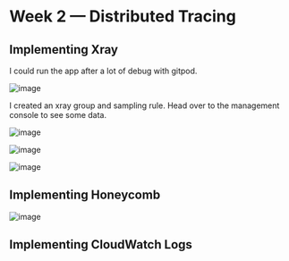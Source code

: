 # Week 2 — Distributed Tracing


## Implementing Xray

I could run the app after a lot of debug with gitpod. 

![image](https://user-images.githubusercontent.com/96833570/221530709-301e7f0e-337b-4018-8b6e-48630063bb09.png)

I created an xray group and sampling rule. Head over to the management console to see some data.

![image](https://user-images.githubusercontent.com/96833570/221534752-29519423-5099-4630-a8c4-1cf57023bd52.png)


![image](https://user-images.githubusercontent.com/96833570/221542418-68535f33-9a64-471f-94a0-96b09054aa9b.png)

![image](https://user-images.githubusercontent.com/96833570/221546388-a468f71d-03bd-45a7-8f50-9a1df8b1ec58.png)


## Implementing Honeycomb





![image](https://user-images.githubusercontent.com/96833570/221415631-c6b5b6cb-0d7a-4a59-9562-45addef4befd.png)


## Implementing CloudWatch Logs

